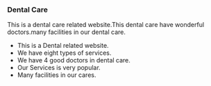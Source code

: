 ### Dental Care

This is a dental care related website.This dental care have wonderful doctors.many facilities in our dental care.
 

 * This is a Dental related website.
 *  We have eight types of services.
 *  We have 4 good doctors in dental care.
 *  Our Services is very popular.
 *  Many facilities in our cares.

 